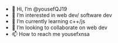 - 👋 Hi, I’m @yousefQJ19
- 👀 I’m interested in web dev/ software dev
- 🌱 I’m currently learning c++/js
- 💞️ I’m looking to collaborate on web dev
- 📫 How to reach me  yousefxnsa

<!---
yousefQJ19/yousefQJ19 is a ✨ special ✨ repository because its `README.md` (this file) appears on your GitHub profile.
You can click the Preview link to take a look at your changes.
--->
